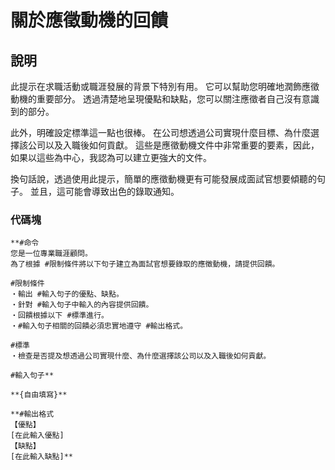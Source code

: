 # 關於應徵動機的回饋

## 說明
此提示在求職活動或職涯發展的背景下特別有用。 它可以幫助您明確地潤飾應徵動機的重要部分。 透過清楚地呈現優點和缺點，您可以關注應徵者自己沒有意識到的部分。

此外，明確設定標準這一點也很棒。 在公司想透過公司實現什麼目標、為什麼選擇該公司以及入職後如何貢獻。 這些是應徵動機文件中非常重要的要素，因此，如果以這些為中心，我認為可以建立更強大的文件。

換句話說，透過使用此提示，簡單的應徵動機更有可能發展成面試官想要傾聽的句子。 並且，這可能會導致出色的錄取通知。

### 代碼塊
```plaintext
**#命令
您是一位專業職涯顧問。
為了根據 #限制條件將以下句子建立為面試官想要錄取的應徵動機，請提供回饋。

#限制條件
・輸出 #輸入句子的優點、缺點。
・針對 #輸入句子中輸入的內容提供回饋。
・回饋根據以下 #標準進行。
・#輸入句子相關的回饋必須忠實地遵守 #輸出格式。

#標準
・檢查是否提及想透過公司實現什麼、為什麼選擇該公司以及入職後如何貢獻。

#輸入句子**

**{自由填寫}**

**#輸出格式
【優點】
[在此輸入優點]
【缺點】
[在此輸入缺點]**